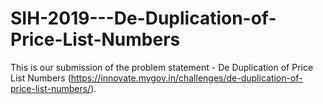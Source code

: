 # SIH-2019---De-Duplication-of-Price-List-Numbers
This is our submission of the problem statement - De Duplication of Price List Numbers (https://innovate.mygov.in/challenges/de-duplication-of-price-list-numbers/).
